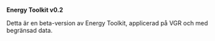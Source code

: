 **Energy Toolkit v0.2**

Detta är en beta-version av Energy Toolkit, applicerad på VGR och med begränsad data.